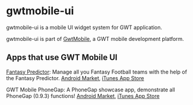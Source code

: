 gwtmobile-ui
============

gwtmobile-ui is a mobile UI widget system for GWT application.

gwtmobile-ui is part of [GwtMobile](http://github.com/dennisjzh/GwtMobile), a GWT mobile development platform.


Apps that use GWT Mobile UI
---------------------------

[Fantasy Predictor](http://www.touchonmobile.com): Manage all you Fantasy Football teams with the help of the Fantasy Predictor. 
[Android Market](http://market.android.com/details?id=com.TouchOnMobile.FantasyPredictor), [iTunes App Store](http://itunes.apple.com/us/app/fantasy-predictor/id405605997)

GWT Mobile PhoneGap: A PhoneGap showcase app, demonstrate all PhoneGap (0.9.3) functions!
[Android Market](http://market.android.com/details?id=com.gwtmobile.phonegap), [iTunes App Store](http://itunes.apple.com/us/app/gwt-mobile-phonegap-showcase/id419032500?mt=8&ls=1) 
